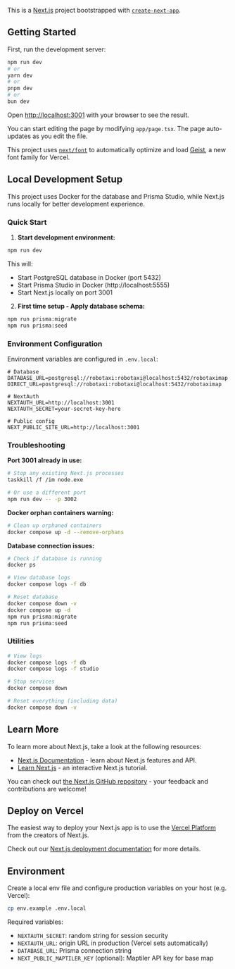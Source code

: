 This is a [Next.js](https://nextjs.org) project bootstrapped with [`create-next-app`](https://nextjs.org/docs/app/api-reference/cli/create-next-app).

## Getting Started

First, run the development server:

```bash
npm run dev
# or
yarn dev
# or
pnpm dev
# or
bun dev
```

Open [http://localhost:3001](http://localhost:3001) with your browser to see the result.

You can start editing the page by modifying `app/page.tsx`. The page auto-updates as you edit the file.

This project uses [`next/font`](https://nextjs.org/docs/app/building-your-application/optimizing/fonts) to automatically optimize and load [Geist](https://vercel.com/font), a new font family for Vercel.

## Local Development Setup

This project uses Docker for the database and Prisma Studio, while Next.js runs locally for better development experience.

### Quick Start

1) **Start development environment:**
```bash
npm run dev
```

This will:
- Start PostgreSQL database in Docker (port 5432)
- Start Prisma Studio in Docker (http://localhost:5555)
- Start Next.js locally on port 3001

2) **First time setup - Apply database schema:**
```bash
npm run prisma:migrate
npm run prisma:seed
```

### Environment Configuration

Environment variables are configured in `.env.local`:
```env
# Database
DATABASE_URL=postgresql://robotaxi:robotaxi@localhost:5432/robotaximap
DIRECT_URL=postgresql://robotaxi:robotaxi@localhost:5432/robotaximap

# NextAuth
NEXTAUTH_URL=http://localhost:3001
NEXTAUTH_SECRET=your-secret-key-here

# Public config
NEXT_PUBLIC_SITE_URL=http://localhost:3001
```

### Troubleshooting

**Port 3001 already in use:**
```bash
# Stop any existing Next.js processes
taskkill /f /im node.exe

# Or use a different port
npm run dev -- -p 3002
```

**Docker orphan containers warning:**
```bash
# Clean up orphaned containers
docker compose up -d --remove-orphans
```

**Database connection issues:**
```bash
# Check if database is running
docker ps

# View database logs
docker compose logs -f db

# Reset database
docker compose down -v
docker compose up -d
npm run prisma:migrate
npm run prisma:seed
```

### Utilities

```bash
# View logs
docker compose logs -f db
docker compose logs -f studio

# Stop services
docker compose down

# Reset everything (including data)
docker compose down -v
```

## Learn More

To learn more about Next.js, take a look at the following resources:

- [Next.js Documentation](https://nextjs.org/docs) - learn about Next.js features and API.
- [Learn Next.js](https://nextjs.org/learn) - an interactive Next.js tutorial.

You can check out [the Next.js GitHub repository](https://github.com/vercel/next.js) - your feedback and contributions are welcome!

## Deploy on Vercel

The easiest way to deploy your Next.js app is to use the [Vercel Platform](https://vercel.com/new?utm_medium=default-template&filter=next.js&utm_source=create-next-app&utm_campaign=create-next-app-readme) from the creators of Next.js.

Check out our [Next.js deployment documentation](https://nextjs.org/docs/app/building-your-application/deploying) for more details.

## Environment

Create a local env file and configure production variables on your host (e.g. Vercel):

```bash
cp env.example .env.local
```

Required variables:

- `NEXTAUTH_SECRET`: random string for session security
- `NEXTAUTH_URL`: origin URL in production (Vercel sets automatically)
- `DATABASE_URL`: Prisma connection string
- `NEXT_PUBLIC_MAPTILER_KEY` (optional): Maptiler API key for base map
